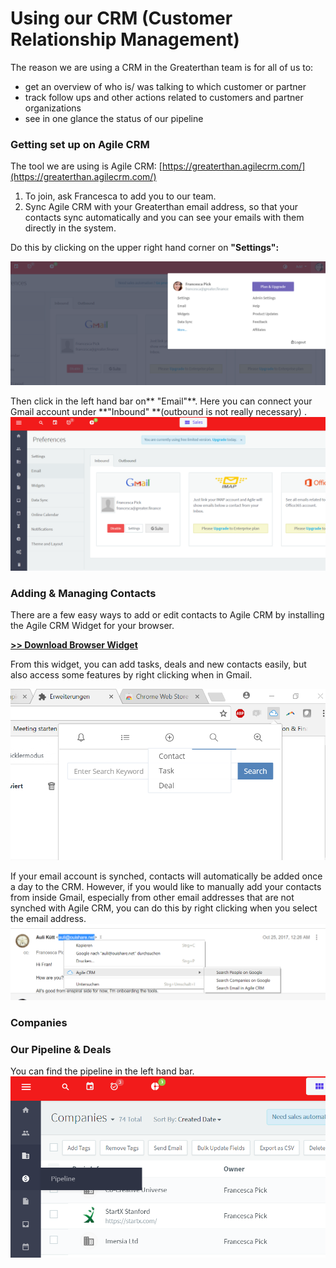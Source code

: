 # Using our CRM \(Customer Relationship Management\)

The reason we are using a CRM in the Greaterthan team is for all of us to:

* get an overview of who is/ was talking to which customer or partner
* track follow ups and other actions related to customers and partner organizations
* see in one glance the status of our pipeline 

### Getting set up on Agile CRM

The tool we are using is Agile CRM: [https://greaterthan.agilecrm.com/](https://greaterthan.agilecrm.com/)

1. To join, ask Francesca to add you to our team. 
2. Sync Agile CRM with your Greaterthan email address, so that your contacts sync automatically and you can see your emails with them directly in the system. 

Do this by clicking on the upper right hand corner on **"Settings":**

![](/assets/agilecrm1.png)

Then click in the left hand bar on** "Email"**. Here you can connect your Gmail account under **"Inbound" **\(outbound is not really necessary\) .  ![](/assets/agilecrm2.png)

### Adding & Managing Contacts

There are a few easy ways to add or edit contacts to Agile CRM by installing the Agile CRM Widget for your browser. 

[**&gt;&gt; Download Browser Widget**](https://chrome.google.com/webstore/detail/agile-crm/eofoblinhpjfhkjlfckmeidagfogclib?utm_source=chrome-app-launcher-info-dialog)

From this widget, you can add tasks, deals and new contacts easily, but also access some features by right clicking when in Gmail. 

![](/assets/widgetagile.png)

If your email account is synched, contacts will automatically be added once a day to the CRM. However, if you would like to manually add your contacts from inside Gmail, especially from other email addresses that are not synched with Agile CRM, you can do this by right clicking when you select the email address. ![](/assets/agilecontacts.png)

### Companies

### Our Pipeline & Deals

You can find the pipeline in the left hand bar. ![](/assets/agilecrm4.png)



